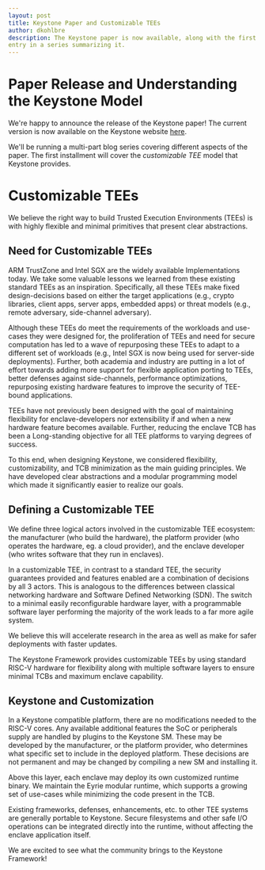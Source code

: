 ```yaml
---
layout: post
title: Keystone Paper and Customizable TEEs
author: dkohlbre
description: The Keystone paper is now available, along with the first
entry in a series summarizing it.
---
```


# Paper Release and Understanding the Keystone Model

We're happy to announce the release of the Keystone paper! The
current version is now available on the Keystone website
[here](https://keystone-enclave.org/files/keystone_paper_v1.pdf).

We'll be running a multi-part blog series covering different aspects
of the paper. The first installment will cover the _customizable TEE_
model that Keystone provides.

# Customizable TEEs

We believe the right way to build Trusted Execution Environments
(TEEs) is with highly flexible and minimal primitives that present
clear abstractions. 

## Need for Customizable TEEs

ARM TrustZone and Intel SGX are the widely available
Implementations today. We take some valuable lessons we learned from
these existing standard TEEs as an inspiration. Specifically, all these TEEs
make fixed design-decisions based on either the target applications (e.g.,
crypto libraries, client apps, server apps, embedded apps) or threat models
(e.g., remote adversary, side-channel adversary). 

Although these TEEs do meet
the requirements of the workloads and use-cases they were designed for,
the proliferation of TEEs and need for secure computation has led  to a wave
of repurposing these TEEs to adapt to a different set of workloads (e.g.,
Intel SGX is now being used for server-side deployments). Further,  both
academia and industry are putting in a lot of effort towards adding  more
support for flexible application porting to TEEs, better defenses against
side-channels,  performance optimizations, repurposing existing hardware
features to improve the security of  TEE-bound applications. 

TEEs have not previously been designed with the goal of maintaining flexibility
for enclave-developers nor extensibility if and when a new hardware
feature becomes available.  Further, reducing the enclave TCB has been a
Long-standing objective for all TEE platforms to varying degrees of success.  

To this end, when designing
Keystone,  we considered  flexibility, customizability, and TCB minimization as
the main guiding principles. We have developed clear abstractions and a
modular programming model which made it significantly  easier to realize our
goals. 


## Defining a Customizable TEE

We define three logical actors involved in the customizable TEE
ecosystem: the manufacturer (who build the hardware), the platform
provider (who operates the hardware, eg. a cloud provider), and the
enclave developer (who writes software that they run in enclaves).

In a customizable TEE, in contrast to a standard TEE, the security
guarantees provided and features enabled are a combination of
decisions by all 3 actors. This is analogous to the differences
between classical networking hardware and Software Defined Networking
(SDN). The switch to a minimal easily reconfigurable hardware layer, with a programmable software layer performing the majority of the work leads to a far more agile system.

We believe this will accelerate research in the area as well as make
for safer deployments with faster updates.

The Keystone Framework provides customizable TEEs by using standard
RISC-V hardware for flexibility along with multiple software layers to
ensure minimal TCBs and maximum enclave capability.


## Keystone and Customization

In a Keystone compatible platform, there are no modifications needed
to the RISC-V cores. Any available additional features the SoC or
peripherals supply are handled by plugins to the Keystone SM. These
may be developed by the manufacturer, or the platform provider, who
determines what specific set to include in the deployed
platform. These decisions are not permanent and may be changed by
compiling a new SM and installing it.

Above this layer, each enclave may deploy its own customized runtime
binary. We maintain the Eyrie modular runtime, which supports a growing
set of use-cases while minimizing the code present in the TCB.

Existing frameworks, defenses, enhancements, etc. to other TEE systems
are generally portable to Keystone. Secure filesystems and other safe
I/O operations can be integrated directly into the runtime, without
affecting the enclave application itself. 

We are excited to see what the community brings to the Keystone Framework!

